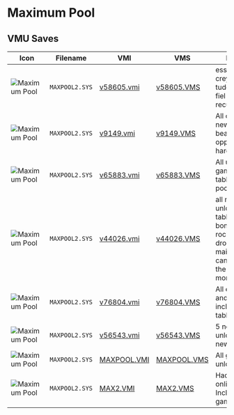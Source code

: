 # Maximum Pool

## VMU Saves

| Icon | Filename | VMI | VMS | Description |
|------|----------|-----|-----|-------------|
| ![Maximum Pool](../icons/MAXPOOL2.SYS.GIF) | `MAXPOOL2.SYS` | [v58605.vmi](v58605.vmi) | [v58605.VMS](v58605.VMS) | esse e o save do creysson com tudo aberto seja fiel a seu pais e recuse imitacoes 
| ![Maximum Pool](../icons/MAXPOOL2.SYS.GIF) | `MAXPOOL2.SYS` | [v9149.vmi](v9149.vmi) | [v9149.VMS](v9149.VMS) | All cool tables, new games, and beaten all opponents on hardest difficulty.  
| ![Maximum Pool](../icons/MAXPOOL2.SYS.GIF) | `MAXPOOL2.SYS` | [v65883.vmi](v65883.vmi) | [v65883.VMS](v65883.VMS) | All unlocked games plus all tablesexcept pocker table. 
| ![Maximum Pool](../icons/MAXPOOL2.SYS.GIF) | `MAXPOOL2.SYS` | [v44026.vmi](v44026.vmi) | [v44026.VMS](v44026.VMS) | all new games unlocked, cool tables for mad bomber,poker,and rocket, if u like drop me some mail and we cancompete on the net for virtual moneypeace  yo!!! 
| ![Maximum Pool](../icons/MAXPOOL2.SYS.GIF) | `MAXPOOL2.SYS` | [v76804.vmi](v76804.vmi) | [v76804.VMS](v76804.VMS) | All extra games and pool tables including cool tables open. 
| ![Maximum Pool](../icons/MAXPOOL2.SYS.GIF) | `MAXPOOL2.SYS` | [v56543.vmi](v56543.vmi) | [v56543.VMS](v56543.VMS) | 5 new games unlocked plus 5 new tables. 
| ![Maximum Pool](../icons/MAXPOOL2.SYS.GIF) | `MAXPOOL2.SYS` | [MAXPOOL.VMI](MAXPOOL.VMI) | [MAXPOOL.VMS](MAXPOOL.VMS) | All games unlocked.
| ![Maximum Pool](../icons/MAXPOOL2.SYS.GIF) | `MAXPOOL2.SYS` | [MAX2.VMI](MAX2.VMI) | [MAX2.VMS](MAX2.VMS) | Hacked save for online gameplay! Includes all games unlocked.
